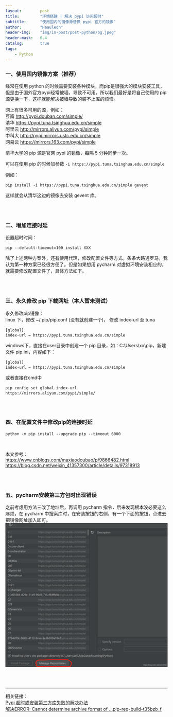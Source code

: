 ```yaml
---
layout:        post
title:         "环境搭建 | 解决 pypi 访问超时"
subtitle:      "使用国内的镜像源替换 pypi 官方的镜像"
author:        "Haauleon"
header-img:    "img/in-post/post-python/bg.jpeg"
header-mask:   0.4
catalog:       true
tags:
    - Python
---
```



### 一、使用国内镜像方案（推荐）

经常在使用 python 的时候需要安装各种模块，而pip是很强大的模块安装工具，但是由于国外官方pypi经常被墙，导致不可用，所以我们最好是将自己使用的 pip 源更换一下，这样就能解决被墙导致的装不上库的烦恼。       

网上有很多可用的源，例如：    
豆瓣 http://pypi.douban.com/simple/          
清华 https://pypi.tuna.tsinghua.edu.cn/simple       
阿里云 http://mirrors.aliyun.com/pypi/simple      
中科大 http://pypi.mirrors.ustc.edu.cn/simple     
网易云 https://mirrors.163.com/pypi/simple       

清华大学的 pip 源是官网 pypi 的镜像，每隔 5 分钟同步一次。          

可以在使用 pip 的时候加参数 `-i https://pypi.tuna.tsinghua.edu.cn/simple`       

例如：    
```
pip install -i https://pypi.tuna.tsinghua.edu.cn/simple gevent
```
这样就会从清华这边的镜像去安装 gevent 库。

<br>
<br>

### 二、增加连接时延

设置超时时间：      
```
pip --default-timeout=100 install XXX
```        

除了上述两种方案外，还有使用代理，修改配置文件等方式。条条大路通罗马，我认为第一种方案已经很方便了。但是如果想用 pycharm 对虚拟环境安装相应的，就需要修改配置文件了，具体方法如下。          

<br>
<br>

### 三、永久修改 pip 下载网址（本人暂未测试）

永久修改pip镜像：       
linux 下，修改 ~/.pip/pip.conf (没有就创建一个)， 修改 index-url 至 tuna       
```
[global]
index-url = https://pypi.tuna.tsinghua.edu.cn/simple
```

windows下，直接在user目录中创建一个 pip 目录，如：C:\Users\xx\pip，新建文件 pip.ini，内容如下：          
```
​​​​​​​[global]
index-url = https://pypi.tuna.tsinghua.edu.cn/simple
```

或者直接在cmd中        
```
pip config set global.index-url https://mirrors.aliyun.com/pypi/simple/
```

<br>
<br>

### 四、在配置文件中修改pip的连接时延
```
python -m pip install --upgrade pip --timeout 6000
```

<br>

本文参考：     
https://www.cnblogs.com/maxiaodoubao/p/9866482.html    
https://blog.csdn.net/weixin_41357300/article/details/97318913   

<br>
<br>

### 五、pycharm安装第三方包时出现错误    

之前考虑用方法三改了地址后，再调用 pycharm 指令，后来发现根本没必要这么麻烦，在 pycharm 中搜索库时，在安装按钮的右侧，有一个下面的按钮，点进去把镜像网址加入即可。               
![](\img\in-post\post-python\2023-05-12-python-pypi-1.png)      
<!-- ![](https://img-blog.csdnimg.cn/20200301153956394.png?x-oss-process=image/watermark,type_ZmFuZ3poZW5naGVpdGk,shadow_10,text_aHR0cHM6Ly9ibG9nLmNzZG4ubmV0L0pvaG5XZWlp,size_16,color_FFFFFF,t_70)      -->

<br>
<br>

---

相关链接：       
[Pypi 超时或安装第三方库失败的解决办法](https://www.cnblogs.com/bushLing/p/16953002.html)          
[解决ERROR: Cannot determine archive format of ...pip-req-build-t35bzb_f](https://blog.csdn.net/m0_50140251/article/details/115211970)